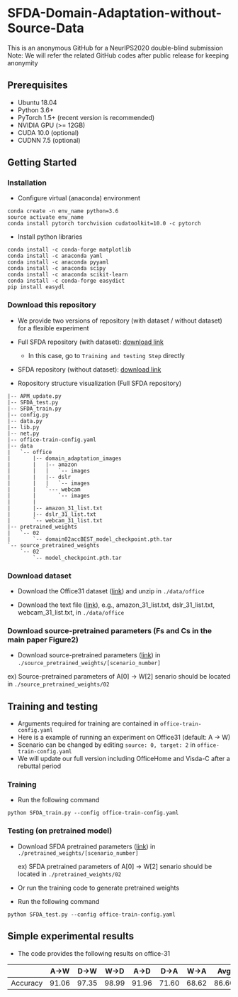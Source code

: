 # SFDA-Domain-Adaptation-without-Source-Data
This is an anonymous GitHub for a NeurIPS2020 double-blind submission     
Note: We will refer the related GitHub codes after public release for keeping anonymity

## Prerequisites
* Ubuntu 18.04    
* Python 3.6+    
* PyTorch 1.5+ (recent version is recommended)     
* NVIDIA GPU (>= 12GB)      
* CUDA 10.0 (optional)         
* CUDNN 7.5 (optional)         

## Getting Started

### Installation
* Configure virtual (anaconda) environment
```
conda create -n env_name python=3.6
source activate env_name
conda install pytorch torchvision cudatoolkit=10.0 -c pytorch
```
* Install python libraries 
```
conda install -c conda-forge matplotlib
conda install -c anaconda yaml
conda install -c anaconda pyyaml 
conda install -c anaconda scipy
conda install -c anaconda scikit-learn 
conda install -c conda-forge easydict
pip install easydl
```

### Download this repository
* We provide two versions of repository (with dataset / without dataset) for a flexible experiment

* Full SFDA repository (with dataset): [download link][aa]      
  * In this case, go to ```Training and testing Step``` directly

[aa]: https://drive.google.com/drive/folders/11g8yOWxIG47G-5vImtX98qrg0Y4UxrGd?usp=sharing

* SFDA repository (without dataset): [download link][a]

[a]: https://drive.google.com/drive/folders/1ndxbQLAkDxxvlPs7E65_6fQ4dNbxXkHR?usp=sharing


* Ropository structure visualization  (Full SFDA repository)

```
|-- APM_update.py
|-- SFDA_test.py
|-- SFDA_train.py
|-- config.py
|-- data.py
|-- lib.py
|-- net.py
|-- office-train-config.yaml
|-- data
|   `-- office
|       |-- domain_adaptation_images
|       |   |-- amazon
|       |   |   `-- images
|       |   |-- dslr
|       |   |   `-- images
|       |   `--- webcam
|       |       `-- images
|       |          
|       |-- amazon_31_list.txt
|       |-- dslr_31_list.txt
|       `-- webcam_31_list.txt
|-- pretrained_weights
|   `-- 02
|       `-- domain02accBEST_model_checkpoint.pth.tar
`-- source_pretrained_weights
    `-- 02
        `-- model_checkpoint.pth.tar
```

### Download dataset
* Download the Office31 dataset ([link][b]) and unzip in ```./data/office```     

[b]: https://drive.google.com/file/d/0B4IapRTv9pJ1WGZVd1VDMmhwdlE/view

* Download the text file ([link][c]), e.g., amazon_31_list.txt, dslr_31_list.txt, webcam_31_list.txt, in ```./data/office```  

[c]: https://drive.google.com/drive/folders/11wFsBoG--cm7uD0L-7L5X5hprWDCMBpH?usp=sharing


### Download source-pretrained parameters (Fs and Cs in the main paper Figure2)
* Download source-pretrained parameters ([link][d]) in ```./source_pretrained_weights/[scenario_number]```       

[d]: https://drive.google.com/drive/folders/1mkzEl8SHQ0mVFnYV0CvZIdeLstCm2shy?usp=sharing       

  ex) Source-pretrained parameters of A[0] -> W[2] senario should be located in ```./source_pretrained_weights/02```    


## Training and testing

* Arguments required for training are contained in ```office-train-config.yaml  ``` 
* Here is a example of running an experiment on Office31 (default: A -> W)
* Scenario can be changed by editing ```source: 0, target: 2```  in ```office-train-config.yaml```
* We will update our full version including OfficeHome and Visda-C after a rebuttal period    

### Training

*  Run the following command

```
python SFDA_train.py --config office-train-config.yaml
```

### Testing (on pretrained model)

* Download SFDA pretrained parameters ([link][e]) in ```./pretrained_weights/[scenario_number]```   

   ex) SFDA pretrained parameters of A[0] -> W[2] senario should be located in ```./pretrained_weights/02```    

[e]: https://drive.google.com/drive/folders/1XiWZXsES_oEAI2WMdOBxqjKieA7zOOwZ?usp=sharing

*  Or run the training code to generate pretrained weights

*  Run the following command

```
python SFDA_test.py --config office-train-config.yaml
```



## Simple experimental results

* The code provides the following results on office-31

|  <center> </center> |  <center>A→W</center> |  <center>D→W</center> |  <center>W→D</center> |  <center>A→D</center> |  <center>D→A</center> |  <center>W→A</center> |  <center>Avg</center> |
|:--------|:--------:|:--------:|:--------:|:--------:|:--------:|:--------:|:--------:|
|Accuracy </center>| <center>91.06 | <center>97.35 | <center>98.99 | <center>91.96 | <center>71.60 | <center>68.62 | <center>86.60 | 

